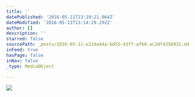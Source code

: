 ```yaml
---
title: ''
datePublished: '2016-05-11T13:19:21.064Z'
dateModified: '2016-05-11T13:14:29.292Z'
author: []
description: ''
starred: false
sourcePath: _posts/2016-05-11-e23da44a-bd55-43ff-af68-ac2df4356931.md
inFeed: true
hasPage: false
inNav: false
_type: MediaObject

---
```

![](https://the-grid-user-content.s3-us-west-2.amazonaws.com/bce48529-dab2-45de-985d-72dee9412a82.jpg)